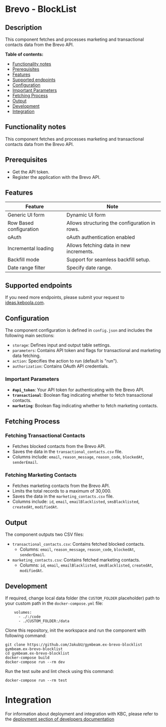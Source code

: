 # Brevo - BlockList

## Description

This component fetches and processes marketing and transactional contacts data from the Brevo API.

**Table of contents:**

- [Functionality notes](#functionality-notes)
- [Prerequisites](#prerequisites)
- [Features](#features)
- [Supported endpoints](#supported-endpoints)
- [Configuration](#configuration)
- [Important Parameters](#important-parameters)
- [Fetching Process](#fetching-process)
- [Output](#output)
- [Development](#development)
- [Integration](#integration)

## Functionality notes

This component fetches and processes marketing and transactional contacts data from the Brevo API.

## Prerequisites

- Get the API token.
- Register the application with the Brevo API.

## Features

| **Feature**             | **Note**                                      |
|-------------------------|-----------------------------------------------|
| Generic UI form         | Dynamic UI form                               |
| Row Based configuration | Allows structuring the configuration in rows. |
| oAuth                   | oAuth authentication enabled                  |
| Incremental loading     | Allows fetching data in new increments.       |
| Backfill mode           | Support for seamless backfill setup.          |
| Date range filter       | Specify date range.                           |

## Supported endpoints

If you need more endpoints, please submit your request to [ideas.keboola.com](https://ideas.keboola.com/).

## Configuration

The component configuration is defined in `config.json` and includes the following main sections:

- `storage`: Defines input and output table settings.
- `parameters`: Contains API token and flags for transactional and marketing data fetching.
- `action`: Specifies the action to run (default is "run").
- `authorization`: Contains OAuth API credentials.

### Important Parameters

- **`#api_token`**: Your API token for authenticating with the Brevo API.
- **`transactional`**: Boolean flag indicating whether to fetch transactional contacts.
- **`marketing`**: Boolean flag indicating whether to fetch marketing contacts.

## Fetching Process

### Fetching Transactional Contacts

- Fetches blocked contacts from the Brevo API.
- Saves the data in the `transactional_contacts.csv` file.
- Columns include: `email`, `reason_message`, `reason_code`, `blockedAt`, `senderEmail`.

### Fetching Marketing Contacts

- Fetches marketing contacts from the Brevo API.
- Limits the total records to a maximum of 30,000.
- Saves the data in the `marketing_contacts.csv` file.
- Columns include: `id`, `email`, `emailBlacklisted`, `smsBlacklisted`, `createdAt`, `modifiedAt`.


## Output

The component outputs two CSV files:

- `transactional_contacts.csv`: Contains fetched blocked contacts.
  - Columns: `email`, `reason_message`, `reason_code`, `blockedAt`, `senderEmail`.
- `marketing_contacts.csv`: Contains fetched marketing contacts.
  - Columns: `id`, `email`, `emailBlacklisted`, `smsBlacklisted`, `createdAt`, `modifiedAt`.

Development
-----------

If required, change local data folder (the `CUSTOM_FOLDER` placeholder) path to
your custom path in the `docker-compose.yml` file:

~~~~~~~~~~~~~~~~~~~~~~~~~~~~~~~~~~~~~~~~~~~~~~~~~~~~~~~~~~~~~~~~~~~~~~~~~~~~~~~~
    volumes:
      - ./:/code
      - ./CUSTOM_FOLDER:/data
~~~~~~~~~~~~~~~~~~~~~~~~~~~~~~~~~~~~~~~~~~~~~~~~~~~~~~~~~~~~~~~~~~~~~~~~~~~~~~~~

Clone this repository, init the workspace and run the component with following
command:

~~~~~~~~~~~~~~~~~~~~~~~~~~~~~~~~~~~~~~~~~~~~~~~~~~~~~~~~~~~~~~~~~~~~~~~~~~~~~~~~
git clone https://github.com/JakubU/gymbeam.ex-brevo-blocklist gymbeam.ex-brevo-blocklist
cd gymbeam.ex-brevo-blocklist
docker-compose build
docker-compose run --rm dev
~~~~~~~~~~~~~~~~~~~~~~~~~~~~~~~~~~~~~~~~~~~~~~~~~~~~~~~~~~~~~~~~~~~~~~~~~~~~~~~~

Run the test suite and lint check using this command:

~~~~~~~~~~~~~~~~~~~~~~~~~~~~~~~~~~~~~~~~~~~~~~~~~~~~~~~~~~~~~~~~~~~~~~~~~~~~~~~~
docker-compose run --rm test
~~~~~~~~~~~~~~~~~~~~~~~~~~~~~~~~~~~~~~~~~~~~~~~~~~~~~~~~~~~~~~~~~~~~~~~~~~~~~~~~

Integration
===========

For information about deployment and integration with KBC, please refer to the
[deployment section of developers
documentation](https://developers.keboola.com/extend/component/deployment/)
